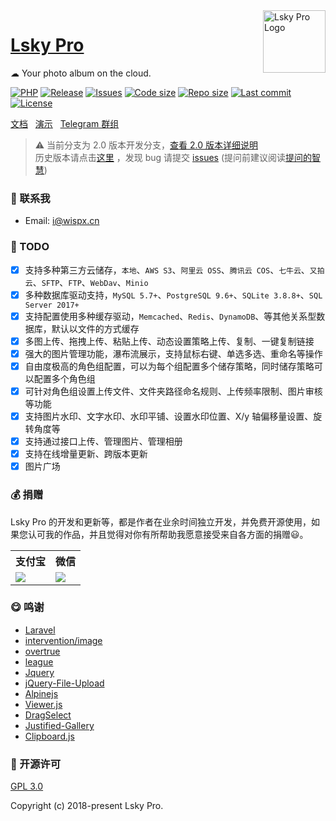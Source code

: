 <img align="right" width="100" src="https://avatars.githubusercontent.com/u/100565733?s=200" alt="Lsky Pro Logo"/>

<h1 align="left"><a href="https://www.lsky.pro">Lsky Pro</a></h1>

☁ Your photo album on the cloud.

[![PHP](https://img.shields.io/badge/PHP->=8.0-orange.svg)](http://php.net)
[![Release](https://img.shields.io/github/v/release/wisp-x/lsky-pro)](https://github.com/wisp-x/lsky-pro/releases)
[![Issues](https://img.shields.io/github/issues/wisp-x/lsky-pro)](https://github.com/wisp-x/lsky-pro/issues)
[![Code size](https://img.shields.io/github/languages/code-size/wisp-x/lsky-pro?color=blueviolet)](https://github.com/wisp-x/lsky-pro)
[![Repo size](https://img.shields.io/github/repo-size/wisp-x/lsky-pro?color=eb56fd)](https://github.com/wisp-x/lsky-pro)
[![Last commit](https://img.shields.io/github/last-commit/wisp-x/lsky-pro/dev)](https://github.com/wisp-x/lsky-pro/commits/dev)
[![License](https://img.shields.io/badge/license-GPL_V3.0-yellowgreen.svg)](https://github.com/wisp-x/lsky-pro/blob/master/LICENSE)

[文档](https://docs.lsky.pro) &nbsp;
[演示](https://pic.iqy.ink) &nbsp;
[Telegram 群组](https://t.me/lsky_pro)

> ⚠️ 当前分支为 2.0 版本开发分支，[查看 2.0 版本详细说明](https://github.com/wisp-x/lsky-pro/issues/281)  
> 历史版本请点击[这里](https://github.com/wisp-x/lsky-pro/releases) ，发现 bug 请提交 [issues](https://github.com/wisp-x/lsky-pro/issues) (提问前建议阅读[提问的智慧](https://github.com/ryanhanwu/How-To-Ask-Questions-The-Smart-Way/blob/main/README-zh_CN.md))

### 📧 联系我
- Email: i@wispx.cn

### 📌 TODO
* [x] 支持多种第三方云储存，`本地`、`AWS S3`、`阿里云 OSS`、`腾讯云 COS`、`七牛云`、`又拍云`、`SFTP`、`FTP`、`WebDav`、`Minio`
* [x] 多种数据库驱动支持，`MySQL 5.7+`、`PostgreSQL 9.6+`、`SQLite 3.8.8+`、`SQL Server 2017+`
* [x] 支持配置使用多种缓存驱动，`Memcached`、`Redis`、`DynamoDB`、等其他关系型数据库，默认以文件的方式缓存
* [x] 多图上传、拖拽上传、粘贴上传、动态设置策略上传、复制、一键复制链接
* [x] 强大的图片管理功能，瀑布流展示，支持鼠标右键、单选多选、重命名等操作
* [x] 自由度极高的角色组配置，可以为每个组配置多个储存策略，同时储存策略可以配置多个角色组
* [x] 可针对角色组设置上传文件、文件夹路径命名规则、上传频率限制、图片审核等功能
* [x] 支持图片水印、文字水印、水印平铺、设置水印位置、X/y 轴偏移量设置、旋转角度等
* [x] 支持通过接口上传、管理图片、管理相册
* [x] 支持在线增量更新、跨版本更新
* [x] 图片广场

### 💰 捐赠
Lsky Pro 的开发和更新等，都是作者在业余时间独立开发，并免费开源使用，如果您认可我的作品，并且觉得对你有所帮助我愿意接受来自各方面的捐赠😃。
<table width="100%">
    <tr>
        <th>支付宝</th>
        <th>微信</th>
    </tr>
    <tr>
        <td><img src="https://raw.githubusercontent.com/wisp-x/lsky-pro/82988ebe2edd32264d609b26bf9132b3dce7c39e/public/static/app/images/demo/alipay.png"></td>
        <td><img src="https://raw.githubusercontent.com/wisp-x/lsky-pro/82988ebe2edd32264d609b26bf9132b3dce7c39e/public/static/app/images/demo/wechat.jpeg"></td>
    </tr>
</table>

### 😋 鸣谢
- [Laravel](https://laravel.com)
- [intervention/image](https://github.com/Intervention/image)
- [overtrue](https://github.com/overtrue)
- [league](https://github.com/thephpleague)
- [Jquery](https://jquery.com)
- [jQuery-File-Upload](https://github.com/blueimp/jQuery-File-Upload)
- [Alpinejs](https://alpinejs.dev/)
- [Viewer.js](https://github.com/fengyuanchen/viewerjs)
- [DragSelect](https://github.com/ThibaultJanBeyer/DragSelect)
- [Justified-Gallery](https://github.com/miromannino/Justified-Gallery)
- [Clipboard.js](https://github.com/zenorocha/clipboard.js)

### 📃 开源许可
[GPL 3.0](https://opensource.org/licenses/GPL-3.0)

Copyright (c) 2018-present Lsky Pro.

